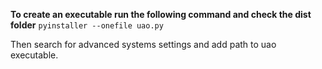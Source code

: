 **To create an executable run the following command and check the dist folder**
```pyinstaller --onefile uao.py```

Then search for advanced systems settings and add path to uao executable.